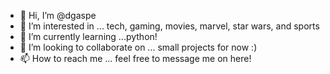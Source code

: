 - 👋 Hi, I’m @dgaspe
- 👀 I’m interested in ... tech, gaming, movies, marvel, star wars, and sports
- 🌱 I’m currently learning ...python! 
- 💞️ I’m looking to collaborate on ... small projects for now :) 
- 📫 How to reach me ... feel free to message me on here! 

<!---
dgaspe/dgaspe is a ✨ special ✨ repository because its `README.md` (this file) appears on your GitHub profile.
You can click the Preview link to take a look at your changes.
--->
